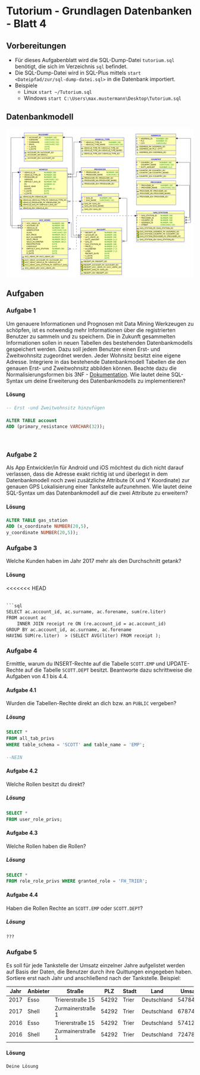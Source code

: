 # Tutorium - Grundlagen Datenbanken - Blatt 4

## Vorbereitungen
* Für dieses Aufgabenblatt wird die SQL-Dump-Datei `tutorium.sql` benötigt, die sich im Verzeichnis `sql` befindet.
* Die SQL-Dump-Datei wird in SQL-Plus mittels `start <Dateipfad/zur/sql-dump-datei.sql>` in die Datenbank importiert.
* Beispiele
  * Linux `start ~/Tutorium.sql`
  * Windows `start C:\Users\max.mustermann\Desktop\Tutorium.sql`

## Datenbankmodell
![Datenbankmodell](./img/datamodler_schema.png)

## Aufgaben

### Aufgabe 1
Um genauere Informationen und Prognosen mit Data Mining Werkzeugen zu schöpfen, 
ist es notwendig mehr Informationen über die registrierten Benutzer zu sammeln und zu speichern. 
Die in Zukunft gesammelten Informationen sollen in neuen Tabellen des bestehenden Datenbankmodells gespeichert werden. 
Dazu soll jedem Benutzer einen Erst- und Zweitwohnsitz zugeordnet werden. Jeder Wohnsitz besitzt eine eigene Adresse. 
Integriere in das bestehende Datenbankmodell Tabellen die den genauen Erst- und Zweitwohnsitz abbilden können. 
Beachte dazu die Normalisierungsformen bis 3NF - [Dokumentation](https://de.wikipedia.org/wiki/Normalisierung_(Datenbank)). 
Wie lautet deine SQL-Syntax um deine Erweiterung des Datenbankmodells zu implementieren?

#### Lösung
```sql
-- Erst -und Zweitwohnsitz hinzufügen

ALTER TABLE account
ADD (primary_resistance VARCHAR(32));




```

### Aufgabe 2
Als App Entwickler/in für Android und iOS möchtest du dich nicht darauf verlassen,
dass die Adresse exakt richtig ist und überlegst in dem Datenbankmodell noch zwei zusätzliche Attribute (X und Y Koordinate)
zur genauen GPS Lokalisierung einer Tankstelle aufzunehmen.
Wie lautet deine SQL-Syntax um das Datenbankmodell auf die zwei Attribute zu erweitern?

#### Lösung
```sql
ALTER TABLE gas_station
ADD (x_coordinate NUMBER(20,5),
y_coordinate NUMBER(20,5));

```

### Aufgabe 3
Welche Kunden haben im Jahr 2017 mehr als den Durchschnitt getank?

#### Lösung
<<<<<<< HEAD
```

```sql
SELECT ac.account_id, ac.surname, ac.forename, sum(re.liter)
FROM account ac
	INNER JOIN receipt re ON (re.account_id = ac.account_id)
GROUP BY ac.account_id, ac.surname, ac.forename
HAVING SUM(re.liter)  > (SELECT AVG(liter) FROM receipt );

```

### Aufgabe 4
Ermittle, warum du INSERT-Rechte auf die Tabelle `SCOTT.EMP` und UPDATE-Rechte auf die Tabelle `SCOTT.DEPT` besitzt. 
Beantworte dazu schrittweise die Aufgaben von 4.1 bis 4.4.

#### Aufgabe 4.1
Wurden die Tabellen-Rechte direkt an dich bzw. an `PUBLIC` vergeben?

##### Lösung
```sql
SELECT * 
FROM all_tab_privs
WHERE table_schema = 'SCOTT' and table_name = 'EMP';

--NEIN
```

#### Aufgabe 4.2
Welche Rollen besitzt du direkt?

##### Lösung
```sql
SELECT *
FROM user_role_privs;
```

#### Aufgabe 4.3
Welche Rollen haben die Rollen?

##### Lösung
```sql
SELECT *
FROM role_role_privs WHERE granted_role = 'FH_TRIER';
```

#### Aufgabe 4.4
Haben die Rollen Rechte an `SCOTT.EMP` oder `SCOTT.DEPT`?

##### Lösung
```sql
???

```

### Aufgabe 5
Es soll für jede Tankstelle der Umsatz einzelner Jahre aufgelistet werden auf Basis der Daten, die Benutzer durch ihre Quittungen eingegeben haben. Sortiere erst nach Jahr und anschließend nach der Tankstelle. Beispiel:

| Jahr  | Anbieter  | Straße            | PLZ   | Stadt | Land          | Umsatz    |
| ----- | --------- | ----------------- | ----- | ----- | --------------| --------- |
| 2017  | Esso      | Triererstraße 15  | 54292 | Trier | Deutschland   | 54784.14  |
| 2017  | Shell     | Zurmainerstraße 1 | 54292 | Trier | Deutschland   | 67874.78  |
| 2016  | Esso      | Triererstraße 15  | 54292 | Trier | Deutschland   | 57412.66  |
| 2016  | Shell     | Zurmainerstraße 1 | 54292 | Trier | Deutschland   | 72478.42  |

#### Lösung
```sql
Deine Lösung
```


